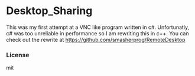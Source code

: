 Desktop_Sharing
===============

This was my first attempt at a VNC like program written in c#. Unfortunatly, c# was too unreliable in performance so I am rewriting this in c++.
You can check out the rewrite at https://github.com/smasherprog/RemoteDesktop
<h3>License</h3>
mit
